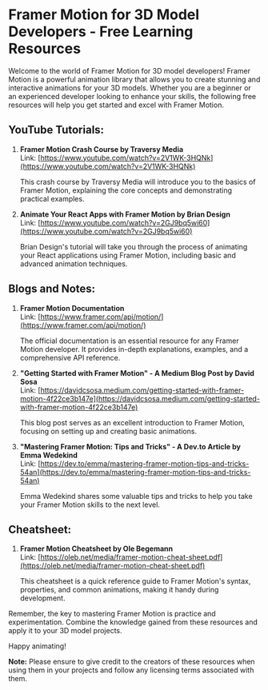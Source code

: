 # Framer Motion for 3D Model Developers - Free Learning Resources

Welcome to the world of Framer Motion for 3D model developers! Framer Motion is a powerful animation library that allows you to create stunning and interactive animations for your 3D models. Whether you are a beginner or an experienced developer looking to enhance your skills, the following free resources will help you get started and excel with Framer Motion.

## YouTube Tutorials:

1. **Framer Motion Crash Course by Traversy Media**  
   Link: [https://www.youtube.com/watch?v=2V1WK-3HQNk](https://www.youtube.com/watch?v=2V1WK-3HQNk)

   This crash course by Traversy Media will introduce you to the basics of Framer Motion, explaining the core concepts and demonstrating practical examples.

2. **Animate Your React Apps with Framer Motion by Brian Design**  
   Link: [https://www.youtube.com/watch?v=2GJ9bq5wi60](https://www.youtube.com/watch?v=2GJ9bq5wi60)

   Brian Design's tutorial will take you through the process of animating your React applications using Framer Motion, including basic and advanced animation techniques.

## Blogs and Notes:

1. **Framer Motion Documentation**  
   Link: [https://www.framer.com/api/motion/](https://www.framer.com/api/motion/)

   The official documentation is an essential resource for any Framer Motion developer. It provides in-depth explanations, examples, and a comprehensive API reference.

2. **"Getting Started with Framer Motion" - A Medium Blog Post by David Sosa**  
   Link: [https://davidcsosa.medium.com/getting-started-with-framer-motion-4f22ce3b147e](https://davidcsosa.medium.com/getting-started-with-framer-motion-4f22ce3b147e)

   This blog post serves as an excellent introduction to Framer Motion, focusing on setting up and creating basic animations.

3. **"Mastering Framer Motion: Tips and Tricks" - A Dev.to Article by Emma Wedekind**  
   Link: [https://dev.to/emma/mastering-framer-motion-tips-and-tricks-54an](https://dev.to/emma/mastering-framer-motion-tips-and-tricks-54an)

   Emma Wedekind shares some valuable tips and tricks to help you take your Framer Motion skills to the next level.

## Cheatsheet:

1. **Framer Motion Cheatsheet by Ole Begemann**  
   Link: [https://oleb.net/media/framer-motion-cheat-sheet.pdf](https://oleb.net/media/framer-motion-cheat-sheet.pdf)

   This cheatsheet is a quick reference guide to Framer Motion's syntax, properties, and common animations, making it handy during development.

Remember, the key to mastering Framer Motion is practice and experimentation. Combine the knowledge gained from these resources and apply it to your 3D model projects.

 Happy animating!

**Note:** Please ensure to give credit to the creators of these resources when using them in your projects and follow any licensing terms associated with them.

